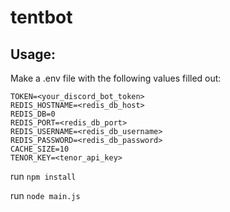 # tentbot

## Usage:
Make a .env file with the following values filled out:
```
TOKEN=<your_discord_bot_token>
REDIS_HOSTNAME=<redis_db_host>
REDIS_DB=0
REDIS_PORT=<redis_db_port>
REDIS_USERNAME=<redis_db_username>
REDIS_PASSWORD=<redis_db_password>
CACHE_SIZE=10
TENOR_KEY=<tenor_api_key>
```

run `npm install`

run `node main.js`
